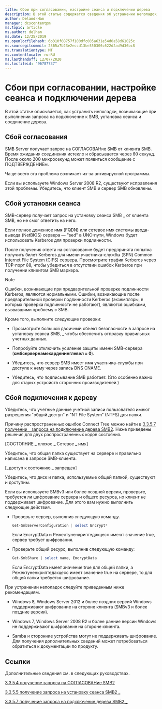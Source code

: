 ```yaml
---
title: Сбои при согласовании, настройке сеанса и подключении дерева
description: В этой статье содержатся сведения об устранении неполадок при сбоях подключения, установки сеанса и дерева.
author: Deland-Han
manager: dcscontentpm
ms.topic: article
ms.author: delhan
ms.date: 12/25/2019
ms.openlocfilehash: 6b310f08757f100dfc005a631e54d0a58d61025c
ms.sourcegitcommit: 2365a7b23e2eccd13be350306c622d2ad9d36bc8
ms.translationtype: MT
ms.contentlocale: ru-RU
ms.lasthandoff: 12/07/2020
ms.locfileid: "96787737"
---
```

# <a name="negotiate-session-setup-and-tree-connect-failures"></a>Сбои при согласовании, настройке сеанса и подключении дерева

В этой статье описывается, как устранить неполадки, возникающие при выполнении запроса на подключение к SMB, установка сеанса и соединение дерева.

## <a name="negotiate-fails"></a>Сбой согласования

SMB Server получает запрос на СОГЛАСОВАНие SMB от клиента SMB. Время ожидания соединения истекло и сбрасывается через 60 секунд. После около 200 микросекунд может появиться сообщение с ПОДТВЕРЖДЕНИЕм.

Чаще всего эта проблема возникает из-за антивирусной программы.

Если вы используете Windows Server 2008 R2, существуют исправления этой проблемы. Убедитесь, что клиент SMB и сервер SMB обновлены.

## <a name="session-setup-fails"></a>Сбой установки сеанса

SMB-сервер получает запрос на установку сеанса SMB \_ от клиента SMB, но не смог ответить на него.

Если полное доменное имя (FQDN) или сетевое имя системы ввода-вывода (NetBIOS) сервера — "sed" в UNC-пути, Windows будет использовать Kerberos для проверки подлинности.

После получения ответа на согласование будет предпринята попытка получить билет Kerberos для имени участника-службы (SPN) Common Internet File System (CIFS) сервера. Просмотрите трафик Kerberos через TCP-порт 88, чтобы убедиться в отсутствии ошибок Kerberos при получении клиентом SMB маркера.

> [!NOTE]
> Ошибки, возникающие при предварительной проверке подлинности Kerberos, являются нормальными. Ошибки, возникающие после предварительной проверки подлинности Kerberos (экземпляры, в которых проверка подлинности не работают), являются ошибками, вызвавшими проблему с SMB.

Кроме того, выполните следующие проверки:

- Просмотрите большой двоичный объект безопасности в запросе на установку сеанса SMB, \_ чтобы обеспечить отправку правильных учетных данных.

- Попробуйте отключить усиление защиты имени SMB-сервера (**смбсервернамехарденинглевел = 0**).

- Убедитесь, что сервер SMB имеет имя участника-службы при доступе к нему через запись DNS CNAME.

- Убедитесь, что подписывание SMB работает. (Это особенно важно для старых устройств сторонних производителей.)

## <a name="tree-connect-fails"></a>Сбой подключения к дереву

Убедитесь, что учетные данные учетной записи пользователя имеют разрешения "общий доступ" и "NT File System" (NTFS) для папки.

Причину распространенных ошибок Connect Tree можно найти в [3.3.5.7 получении \_ запроса на подключение дерева SMB2](/openspecs/windows_protocols/ms-smb2/652e0c14-5014-4470-999d-b174d7b2da87). Ниже приведены решения для двух распространенных кодов состояния.

\[СОСТОЯНИЕ \_ плохое \_ Сетевое \_ имя\]

Убедитесь, что общая папка существует на сервере и правильно написана в запросе SMB-клиента.

\[\_доступ к состоянию \_ запрещен\]

Убедитесь, что диск и папка, используемые общей папкой, существуют и доступны.

Если вы используете SMBv3 или более поздней версии, проверьте, требуется ли шифрование сервера и общего ресурса, но клиент не поддерживает шифрование. Для этого вам нужно выполнить следующие действия.

- Проверьте сервер, выполнив следующую команду.

  ```PowerShell
  Get-SmbServerConfiguration | select Encrypt*
  ```

  Если EncryptData и Режектуненкриптедакцесс имеют значение true, сервер требует шифрования.

- Проверьте общий ресурс, выполнив следующую команду:

  ```PowerShell
  Get-SmbShare | select name, EncryptData  
  ```

  Если EncryptData имеет значение true для общей папки, а Режектуненкриптедакцесс имеет значение true на сервере, то для общей папки требуется шифрование.

При устранении неполадок следуйте приведенным ниже рекомендациям.

- Windows 8, Windows Server 2012 и более поздних версий Windows поддерживают шифрование на стороне клиента (SMBv3 и более поздние версии).

- Windows 7, Windows Server 2008 R2 и более ранние версии Windows не поддерживают шифрование на стороне клиента.

- Samba и сторонние устройства могут не поддерживать шифрование. Для получения дополнительных сведений может потребоваться обратиться к документации по продукту.

## <a name="references"></a>Ссылки

Дополнительные сведения см. в следующих руководствах.

[3.3.5.4 получение запроса на СОГЛАСОВАНие SMB2](/openspecs/windows_protocols/ms-smb2/b39f253e-4963-40df-8dff-2f9040ebbeb1)

[3.3.5.5 получение запроса на установку сеанса SMB2 \_](/openspecs/windows_protocols/ms-smb2/e545352b-9f2b-4c5e-9350-db46e4f6755e)

[3.3.5.7 получение запроса на подключение дерева SMB2 \_](/openspecs/windows_protocols/ms-smb2/652e0c14-5014-4470-999d-b174d7b2da87)
